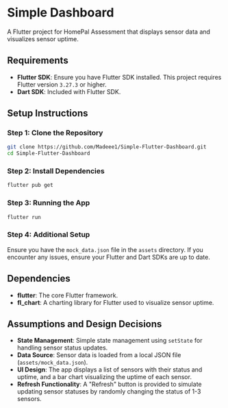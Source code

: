 # Simple Dashboard

A Flutter project for HomePal Assessment that displays sensor data and visualizes sensor uptime.

## Requirements

- **Flutter SDK**: Ensure you have Flutter SDK installed. This project requires Flutter version `3.27.3` or higher.
- **Dart SDK**: Included with Flutter SDK.

## Setup Instructions

### Step 1: Clone the Repository

```sh
git clone https://github.com/Madeee1/Simple-Flutter-Dashboard.git
cd Simple-Flutter-Dashboard
```

### Step 2: Install Dependencies

```sh
flutter pub get
```

### Step 3: Running the App

```sh
flutter run
```

### Step 4: Additional Setup

Ensure you have the `mock_data.json` file in the `assets` directory.
If you encounter any issues, ensure your Flutter and Dart SDKs are up to date.

## Dependencies

- **flutter**: The core Flutter framework.
- **fl_chart**: A charting library for Flutter used to visualize sensor uptime.

## Assumptions and Design Decisions

- **State Management**: Simple state management using `setState` for handling sensor status updates.
- **Data Source**: Sensor data is loaded from a local JSON file (`assets/mock_data.json`).
- **UI Design**: The app displays a list of sensors with their status and uptime, and a bar chart visualizing the uptime of each sensor.
- **Refresh Functionality**: A "Refresh" button is provided to simulate updating sensor statuses by randomly changing the status of 1-3 sensors.
